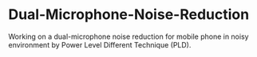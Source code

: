 # Dual-Microphone-Noise-Reduction
Working on a dual-microphone noise reduction for mobile phone in noisy environment by Power Level Different Technique (PLD).
